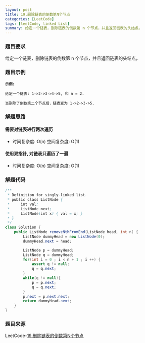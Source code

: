 ```yaml
---
layout: post
title: 19.删除链表的倒数第N个节点
categories: [LeetCode]
tags: [leetCode, linked List]
summary: 给定一个链表，删除链表的倒数第 n 个节点，并且返回链表的头结点。
---
```


### 题目要求
给定一个链表，删除链表的倒数第 n 个节点，并且返回链表的头结点。

### 题目示例
**`示例:`**
```
给定一个链表: 1->2->3->4->5, 和 n = 2.

当删除了倒数第二个节点后，链表变为 1->2->3->5.
```


### 解题思路
#### 需要对链表进行两次遍历

- 时间复杂度: O(n)  空间复杂度: O(1)

#### 使用双指针, 对链表只遍历了一遍
- 时间复杂度: O(n)  空间复杂度: O(1)

### 解题代码
```java
/**
 * Definition for singly-linked list.
 * public class ListNode {
 *     int val;
 *     ListNode next;
 *     ListNode(int x) { val = x; }
 * }
 */
class Solution {
    public ListNode removeNthFromEnd(ListNode head, int n) {
        ListNode dummyHead = new ListNode(0);
        dummyHead.next = head;

        ListNode p = dummyHead;
        ListNode q = dummyHead;
        for(int i = 0 ; i < n + 1 ; i ++) {
            assert q != null;
            q = q.next;
        }
        while(q != null){
            p = p.next;
            q = q.next;
        }
        p.next = p.next.next;
        return dummyHead.next;
    }
}
```

### 题目来源
LeetCode-[19.删除链表的倒数第N个节点](https://leetcode-cn.com/problems/remove-nth-node-from-end-of-list/)
